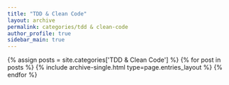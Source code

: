 ```yaml
---
title: "TDD & Clean Code"
layout: archive
permalink: categories/tdd & clean-code
author_profile: true
sidebar_main: true
---
```



{% assign posts = site.categories['TDD & Clean Code'] %}
{% for post in posts %} {% include archive-single.html type=page.entries_layout %} {% endfor %}
